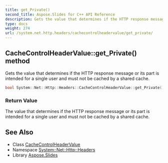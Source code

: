 ```yaml
---
title: get_Private()
second_title: Aspose.Slides for C++ API Reference
description: Gets the value that determines if the HTTP response message or its part is intended for a single user and must not be cached by a shared cache.
type: docs
weight: 274
url: /system.net.http.headers/cachecontrolheadervalue/get_private/
---
```

## CacheControlHeaderValue::get_Private() method


Gets the value that determines if the HTTP response message or its part is intended for a single user and must not be cached by a shared cache.

```cpp
bool System::Net::Http::Headers::CacheControlHeaderValue::get_Private()
```


### Return Value

The value that determines if the HTTP response message or its part is intended for a single user and must not be cached by a shared cache.

## See Also

* Class [CacheControlHeaderValue](../)
* Namespace [System::Net::Http::Headers](../../)
* Library [Aspose.Slides](../../../)